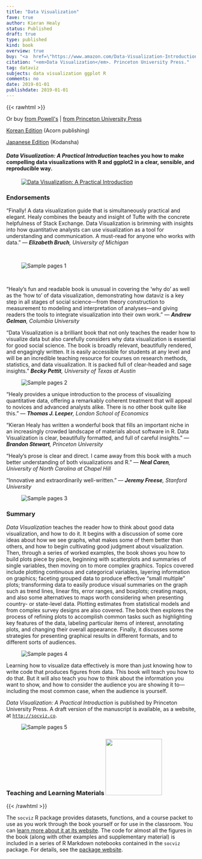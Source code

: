 ```yaml
---
title: "Data Visualization"
fave: true
author: Kieran Healy
status: Published
draft: true
type: published
kind: book
overview: true
buy: "<a  href=\"https://www.amazon.com/Data-Visualization-Introduction-Kieran-Healy/dp/0691181624\" style = \"background-color: #F99F46; border-radius: 5px; \">&nbsp;Buy on Amazon&nbsp;</a>"
citation: "<em>Data Visualization</em>. Princeton University Press."
tag: dataviz
subjects: data visualization ggplot R
comments: no
date: 2019-01-01
publishdate: 2019-01-01
---
```


{{< rawhtml >}}

<p>Or buy <a class = "badge badge-small" href="http://www.powells.com/book/-9780691181622">from Powell's</a> | <a class = "badge badge-small" href="https://press.princeton.edu/titles/13826.html">from Princeton University Press</a></p>

<p><a href="http://acornpub.co.kr/book/data-visualization-healy">Korean Edition</a> (Acorn publishing)</p>

<p><a href="https://www.amazon.co.jp/dp/4065164044">Japanese Edition</a> (Kodansha)</p>

<h4><em>Data Visualization: A Practical Introduction</em> teaches you how to make compelling data visualizations with R and ggplot2 in a clear, sensible, and reproducible way.</h4>

<p><figure><a href="https://www.amazon.com/Data-Visualization-Introduction-Kieran-Healy/dp/0691181624"><img src="http://kieranhealy.org/files/misc/dv-cover-pupress.jpg"x alt="Data Visualization: A Practical Introduction"></a></figure></p>


<h3>Endorsements</h3>

<p>“Finally! A data visualization guide that is simultaneously practical and elegant. Healy combines the beauty and insight of Tufte with the concrete helpfulness of Stack Exchange. Data Visualization is brimming with insights into how quantitative analysts can use visualization as a tool for understanding and communication. A must-read for anyone who works with data.” &mdash; <em><b>Elizabeth Bruch</b>, University of Michigan</em></p>

<p>&nbsp;</p>

<p><figure><img src="http://kieranhealy.org/files/misc/dv_co_1.png"   alt="Sample pages 1"></figure></p>

<p>&nbsp;</p>

<p>“Healy’s fun and readable book is unusual in covering the ‘why do’ as well as the ‘how to’ of data visualization, demonstrating how dataviz is a key step in all stages of social science—from theory construction to measurement to modeling and interpretation of  analyses—and giving readers the tools to integrate visualization into their own work.” &mdash; <em><b>Andrew Gelman</b>, Columbia University</em></p>

<p>“Data Visualization is a brilliant book that not only teaches the reader how to visualize data but also carefully considers why data visualization is essential for good social science. The book is broadly relevant, beautifully rendered, and engagingly written. It is easily accessible for students at any level and will be an incredible teaching resource for courses on research methods, statistics, and data visualization. It is packed full of clear-headed and sage insights.” <em><b>Becky Pettit</b>, University of Texas at
Austin</em></p>

<p><figure><img src="http://kieranhealy.org/files/misc/dv_co_2.png"  alt="Sample pages 2"></figure></p>


<p>“Healy provides a unique introduction to the process of visualizing quantitative data, offering a remarkably coherent treatment that will appeal to novices and advanced analysts alike. There is no other book quite like this.” — <em><b>Thomas J. Leeper</b>, London School of Economics</em></p>

<p>“Kieran Healy has written a wonderful book that fills an important niche in an increasingly crowded landscape of materials about software in R. Data Visualization is clear, beautifully formatted, and full of careful insights.” — <em><b>Brandon Stewart</b>, Princeton University</em></p>

<p>“Healy’s prose is clear and direct. I came away from this book with a much better understanding of both visualizations and R.” — <em><b>Neal Caren</b>, University of North Carolina at Chapel Hill</em></p>

<p>“Innovative and extraordinarily well-written.” &mdash; <em><b>Jeremy Freese</b>, Stanford University</em></p>

<p><figure><img src="http://kieranhealy.org/files/misc/dv_co_3.png"  alt="Sample pages 3"></figure></p>



<h3>Summary</h3>

<p><em>Data Visualization</em> teaches the reader how to think about good data visualization, and how to do it. It begins with a discussion of some core ideas about how we see graphs, what makes some of them better than others, and how to begin cultivating good judgment about visualization. Then, through a series of worked examples, the book shows you how to build plots piece by piece, beginning with scatterplots and summaries of single variables, then moving on to more complex graphics. Topics covered include plotting continuous and categorical variables, layering information on graphics; faceting grouped data to produce effective “small multiple” plots; transforming data to easily produce visual summaries on the graph such as trend lines, linear fits, error ranges, and boxplots; creating maps, and also some alternatives to maps worth considering when presenting country- or state-level data. Plotting estimates from statistical models and from complex survey designs are also covered. The book then explores the process of refining plots to accomplish common tasks such as highlighting key features of the data, labeling particular items of interest, annotating plots, and changing their overall appearance. Finally, it discusses some strategies for presenting graphical results in different formats, and to different sorts of audiences.</p>

<p><figure><img src="http://kieranhealy.org/files/misc/dv_co_4.png" alt="Sample pages 4"></figure></p>


<p>Learning how to visualize data effectively is more than just knowing how to write code that produces figures from data. This book will teach you how to do that. But it will also teach you how to think about the information you want to show, and how to consider the audience you are showing it to—including the most common case, when the audience is yourself.</p>

<p><em>Data Visualization: A Practical Introduction</em> is published by Princeton University Press. A draft version of the manuscript is available, as a website, at <a href="http://socviz.co"><code>http://socviz.co</code></a>.</p>

<p><figure><img src="http://kieranhealy.org/files/misc/dv_co_5.png" alt="Sample pages 5"></figure></p>


<h3>Teaching and Learning Materials <img src = "http://kieranhealy.org/files/misc/socviz_logo.png" width = 150px></h3>

{{< /rawhtml >}}

The `socviz` R package provides datasets, functions, and a course packet to use as you work through the book yourself or for use in the classroom. You can [learn more about it at its website](https://kjhealy.github.io/socviz/). The code for almost all the figures in the book (along with other examples and supplementary material) is included in a series of R Markdown notebooks contained in the `socviz` package. For details, see the [package website](https://kjhealy.github.io/socviz/).